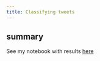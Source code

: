```yaml
---
title: Classifying tweets
---
```


## summary
See my notebook with results [here](https://www.kaggle.com/franciscoxpena/nlp-evaluating-disaster-tweets)
